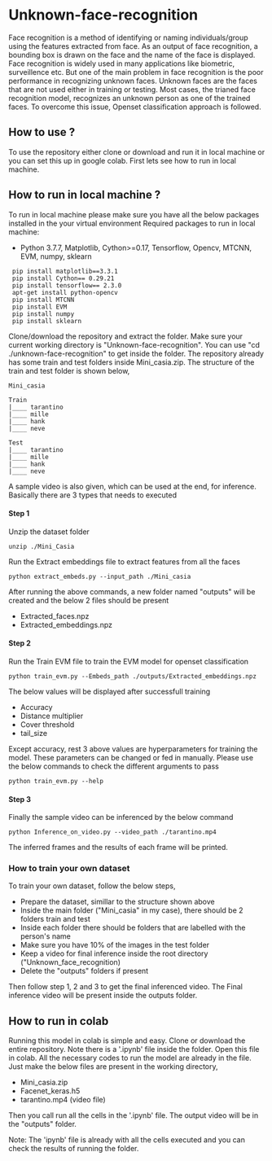 # Unknown-face-recognition

Face recognition is a method of identifying or naming individuals/group using the features extracted from face. As an output of face recognition, a bounding box is drawn on the face and the name of the face is displayed. Face recognition is widely used in many applications like biometric, surveillence etc. But one of the main problem in face recognition is the poor performance in recognizing unknown faces. Unknown faces are the faces that are not used either in training or testing. Most cases, the trianed face recognition model, recognizes an unknown person as one of the trained faces. To overcome this issue, Openset classification approach is followed.

## How to use ?

To use the repository either clone or download and run it in local machine or you can set this up in google colab. First lets see how to run in local machine.

## How to run in local machine ?
To run in local machine please make sure you have all the below packages installed in the your virtual environment
Required packages to run in local machine:

 * Python 3.7.7, Matplotlib, Cython>=0.17, Tensorflow, Opencv, MTCNN, EVM, numpy, sklearn
 
 ```
  pip install matplotlib==3.3.1
  pip install Cython== 0.29.21   
  pip install tensorflow== 2.3.0 
  apt-get install python-opencv
  pip install MTCNN
  pip install EVM
  pip install numpy
  pip install sklearn
  ```

Clone/download the repository and extract the folder. Make sure your current working directory is "Unknown-face-recognition". 
You can use "cd ./unknown-face-recognition" to get inside the folder. The repository already has some train and test folders 
inside Mini_casia.zip. The structure of the train and test folder is shown below,

```
Mini_casia

Train
|____ tarantino
|____ mille
|____ hank
|____ neve

Test
|____ tarantino
|____ mille
|____ hank
|____ neve
```
A sample video is also given, which can be used at the end, for inference. Basically there are 3 types that needs to executed

#### Step 1

Unzip the dataset folder

```
unzip ./Mini_Casia
```

Run the Extract embeddings file to extract features from all the faces

```
python extract_embeds.py --input_path ./Mini_casia
```

After running the above commands, a new folder named "outputs" will be created and the below 2 files should be present
    
  * Extracted_faces.npz
  * Extracted_embeddings.npz
  
#### Step 2

Run the Train EVM file to train the EVM model for openset classification

```
python train_evm.py --Embeds_path ./outputs/Extracted_embeddings.npz
```

The below values will be displayed after successfull training

  * Accuracy
  * Distance multiplier
  * Cover threshold
  * tail_size
  
Except accuracy, rest 3 above values are hyperparameters for training the model. These parameters can be changed or fed in manually. Please use the below commands to check the different arguments to pass

```
python train_evm.py --help
```

#### Step 3

Finally the sample video can be inferenced by the below command

```
python Inference_on_video.py --video_path ./tarantino.mp4
```

The inferred frames and the results of each frame will be printed.

### How to train your own dataset

To train your own dataset, follow the below steps,

  * Prepare the dataset, simillar to the structure shown above
  * Inside the main folder ("Mini_casia" in my case), there should be 2 folders train and test
  * Inside each folder there should be folders that are labelled with the person's name
  * Make sure you have 10% of the images in the test folder
  * Keep a video for final inference inside the root directory ("Unknown_face_recognition)
  * Delete the "outputs" folders if present

Then follow step 1, 2 and 3 to get the final inferenced video. The Final inference video will be present inside the outputs folder.

## How to run in colab

Running this model in colab is simple and easy. Clone or download the entire repository. Note there is a '.ipynb' file inside the folder. Open this file in colab.
All the necessary codes to run the model are already in the file. Just make the below files are present in the working directory,

  * Mini_casia.zip
  * Facenet_keras.h5
  * tarantino.mp4 (video file)

Then you call run all the cells in the '.ipynb' file. The output video will be in the "outputs" folder. 

Note: The 'ipynb' file is already with all the cells executed and you can check the results of running the folder. 
  
  
  
  
  
